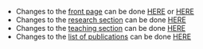 - Changes to the [front page](https://reneheim.github.io/) can be done [HERE](https://github.com/ReneHeim/ReneHeim.github.io/blob/master/_pages/about.md) or [HERE](https://github.com/ReneHeim/ReneHeim.github.io/blob/master/_config.yml)
- Changes to the [research section](https://reneheim.github.io/research/) can be done [HERE](https://github.com/ReneHeim/ReneHeim.github.io/blob/master/_pages/portfolio.html)
- Changes to the [teaching section](https://reneheim.github.io/teaching/) can be done [HERE](https://github.com/ReneHeim/ReneHeim.github.io/blob/master/_pages/teaching.md)
- Changes to the [list of publications](https://reneheim.github.io/publications/) can be done [HERE](https://github.com/ReneHeim/ReneHeim.github.io/blob/master/_pages/publications.md)


